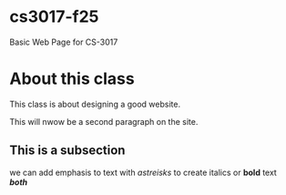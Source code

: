 # cs3017-f25
Basic Web Page for CS-3017

# About this class 
This class is about designing a good website. 

This will nwow be a second paragraph on the site. 

## This is a subsection
we can add emphasis to text with *astreisks* to create italics or **bold** text ***both***
